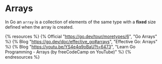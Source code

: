# Arrays

In Go an `array` is a collection of elements of the same type with a **fixed** size defined when the array is created.

{% resources %}
  {% Official "https://go.dev/tour/moretypes/6", "Go Arrays" %}
  {% Blog "https://go.dev/doc/effective_go#arrays", "Effective Go: Arrays" %}
  {% Blog "https://youtu.be/YS4e4q9oBaU?t=6473", "Learn Go Programming - Arrays (by freeCodeCamp on YouTube)" %}
{% endresources %}
